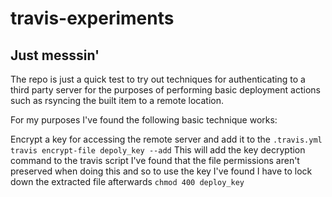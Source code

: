 # travis-experiments

## Just messsin' 

The repo is just a quick test to try out techniques for authenticating to a third party server for the purposes of performing basic deployment actions such as rsyncing the built item to a remote location.

For my purposes I've found the following basic technique works:

Encrypt a key for accessing the remote server and add it to the `.travis.yml`
``` travis encrypt-file depoly_key --add ```
This will add the key decryption command to the travis script
I've found that the file permissions aren't preserved when doing this and so to use the key I've found I have to lock down the extracted file afterwards
``` chmod 400 deploy_key ```
